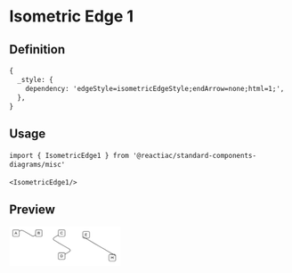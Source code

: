 # Isometric Edge 1

## Definition

```
{
  _style: { 
    dependency: 'edgeStyle=isometricEdgeStyle;endArrow=none;html=1;',
  },
}
```

## Usage

```
import { IsometricEdge1 } from '@reactiac/standard-components-diagrams/misc'

<IsometricEdge1/>
```

## Preview

<img src="./isometric-edge-1.png" width="200"/>

